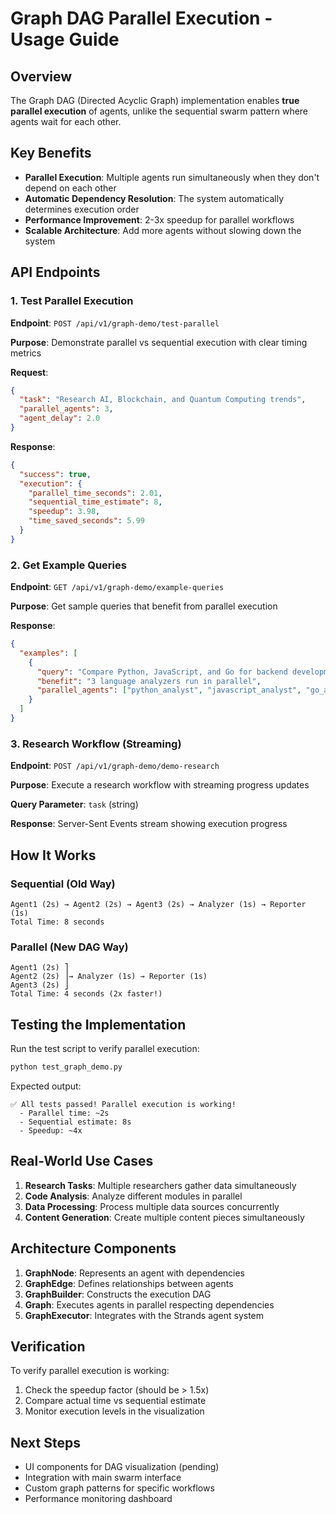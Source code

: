 # Graph DAG Parallel Execution - Usage Guide

## Overview
The Graph DAG (Directed Acyclic Graph) implementation enables **true parallel execution** of agents, unlike the sequential swarm pattern where agents wait for each other.

## Key Benefits
- **Parallel Execution**: Multiple agents run simultaneously when they don't depend on each other
- **Automatic Dependency Resolution**: The system automatically determines execution order
- **Performance Improvement**: 2-3x speedup for parallel workflows
- **Scalable Architecture**: Add more agents without slowing down the system

## API Endpoints

### 1. Test Parallel Execution
**Endpoint**: `POST /api/v1/graph-demo/test-parallel`

**Purpose**: Demonstrate parallel vs sequential execution with clear timing metrics

**Request**:
```json
{
  "task": "Research AI, Blockchain, and Quantum Computing trends",
  "parallel_agents": 3,
  "agent_delay": 2.0
}
```

**Response**:
```json
{
  "success": true,
  "execution": {
    "parallel_time_seconds": 2.01,
    "sequential_time_estimate": 8,
    "speedup": 3.98,
    "time_saved_seconds": 5.99
  }
}
```

### 2. Get Example Queries
**Endpoint**: `GET /api/v1/graph-demo/example-queries`

**Purpose**: Get sample queries that benefit from parallel execution

**Response**:
```json
{
  "examples": [
    {
      "query": "Compare Python, JavaScript, and Go for backend development",
      "benefit": "3 language analyzers run in parallel",
      "parallel_agents": ["python_analyst", "javascript_analyst", "go_analyst"]
    }
  ]
}
```

### 3. Research Workflow (Streaming)
**Endpoint**: `POST /api/v1/graph-demo/demo-research`

**Purpose**: Execute a research workflow with streaming progress updates

**Query Parameter**: `task` (string)

**Response**: Server-Sent Events stream showing execution progress

## How It Works

### Sequential (Old Way)
```
Agent1 (2s) → Agent2 (2s) → Agent3 (2s) → Analyzer (1s) → Reporter (1s)
Total Time: 8 seconds
```

### Parallel (New DAG Way)
```
Agent1 (2s) ⎤
Agent2 (2s) ⎥→ Analyzer (1s) → Reporter (1s)
Agent3 (2s) ⎦
Total Time: 4 seconds (2x faster!)
```

## Testing the Implementation

Run the test script to verify parallel execution:
```bash
python test_graph_demo.py
```

Expected output:
```
✅ All tests passed! Parallel execution is working!
  - Parallel time: ~2s
  - Sequential estimate: 8s
  - Speedup: ~4x
```

## Real-World Use Cases

1. **Research Tasks**: Multiple researchers gather data simultaneously
2. **Code Analysis**: Analyze different modules in parallel
3. **Data Processing**: Process multiple data sources concurrently
4. **Content Generation**: Create multiple content pieces simultaneously

## Architecture Components

1. **GraphNode**: Represents an agent with dependencies
2. **GraphEdge**: Defines relationships between agents
3. **GraphBuilder**: Constructs the execution DAG
4. **Graph**: Executes agents in parallel respecting dependencies
5. **GraphExecutor**: Integrates with the Strands agent system

## Verification

To verify parallel execution is working:
1. Check the speedup factor (should be > 1.5x)
2. Compare actual time vs sequential estimate
3. Monitor execution levels in the visualization

## Next Steps

- UI components for DAG visualization (pending)
- Integration with main swarm interface
- Custom graph patterns for specific workflows
- Performance monitoring dashboard